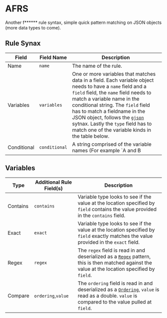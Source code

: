 # AFRS

Another f****** rule syntax, simple quick pattern matching on JSON objects (more data types to come).

## Rule Synax

|Field|Field Name|Description|
|---|---|---|
|Name|`name`|The name of the rule.|
|Variables|`variables`|One or more variables that matches data in a field. Each variable object needs to have a `name` field and a `field` field, the `name` field needs to match a variable name in the conditional string. The `field` field has to match a fieldname in the JSON object, follows the [`gjson`](https://github.com/tidwall/gjson) sytnax. Lastly the `type` field has to match one of the variable kinds in the table below.|
|Conditional|`conditional`|A string comprised of the variable names (For example `A and B | C`)|

## Variables

|Type|Additional Rule Field(s)|Description|
|---|---|---|
|Contains|`contains`|Variable type looks to see if the value at the location specified by `field` contains the value provided in the `contains` field.|
|Exact|`exact`|Variable type looks to see if the value at the location specified by `field` exactly matches the value provided in the `exact` field.|
|Regex|`regex`|The `regex` field is read in and deserialized as a [`Regex`](https://docs.rs/regex/1.5.4/regex/struct.Regex.html) pattern, this is then matched against the value at the location specified by `field`.|
|Compare|`ordering`,`value`|The `ordering` field is read in and deserialized as a [`Ordering`](https://doc.rust-lang.org/std/cmp/enum.Ordering.html), `value` is read as a double. `value` is compared to the value pulled at `field`.|

<!-- 
## `afrs-cli`

Install using `cargo install afrs` 


-->